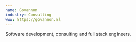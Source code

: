 ```yaml
---
name: Govannon
industry: Consulting
www: https://govannon.nl
---
```

Software development, consulting and full stack engineers.

